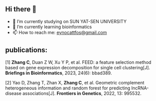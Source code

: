 ## Hi there 👋


- 🔭 I’m currently studying on SUN YAT-SEN UNIVERSITY
- 🌱 I’m currently learning bioinformatics
- 📫 How to reach me: eynocattfos@gmail.com

## publications:
[1] **Zhang C**, Duan Z W, Xu Y P, et al. FEED: a feature selection method based on gene expression decomposition for single cell clustering[J]. **Briefings in Bioinformatics**, 2023, 24(6): bbad389.

[2] Yao D, Zhang T, Zhan X, **Zhang C**, et al. Geometric complement heterogeneous information and random forest for predicting lncRNA-disease associations[J]. **Frontiers in Genetics**, 2022, 13: 995532.
